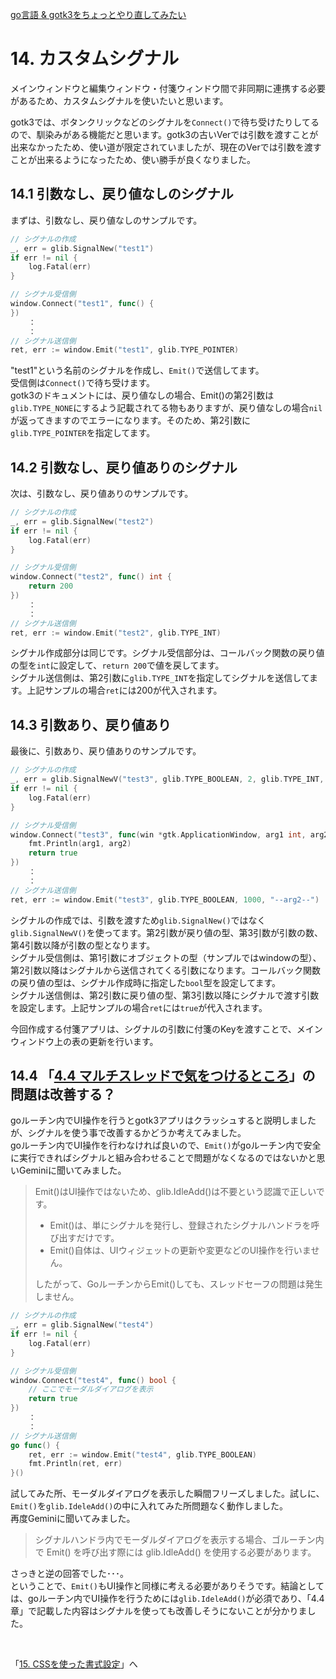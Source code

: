 [go言語 & gotk3をちょっとやり直してみたい](../../README.md#go%E8%A8%80%E8%AA%9Egotk3%E3%82%92%E3%81%A1%E3%82%87%E3%81%A3%E3%81%A8%E3%82%84%E3%82%8A%E7%9B%B4%E3%81%97%E3%81%A6%E3%81%BF%E3%81%9F%E3%81%84)  

# 14. カスタムシグナル

メインウィンドウと編集ウィンドウ・付箋ウィンドウ間で非同期に連携する必要があるため、カスタムシグナルを使いたいと思います。  

gotk3では、ボタンクリックなどのシグナルを`Connect()`で待ち受けたりしてるので、馴染みがある機能だと思います。gotk3の古いVerでは引数を渡すことが出来なかったため、使い道が限定されていましたが、現在のVerでは引数を渡すことが出来るようになったため、使い勝手が良くなりました。  

## 14.1 引数なし、戻り値なしのシグナル  

まずは、引数なし、戻り値なしのサンプルです。  

```go
// シグナルの作成
_, err = glib.SignalNew("test1")
if err != nil {
	log.Fatal(err)
}

// シグナル受信側
window.Connect("test1", func() {
})
	：
	：
// シグナル送信側
ret, err := window.Emit("test1", glib.TYPE_POINTER)
```

"test1"という名前のシグナルを作成し、`Emit()`で送信してます。  
受信側は`Connect()`で待ち受けます。  
gotk3のドキュメントには、戻り値なしの場合、Emit()の第2引数は`glib.TYPE_NONE`にするよう記載されてる物もありますが、戻り値なしの場合`nil`が返ってきますのでエラーになります。そのため、第2引数に`glib.TYPE_POINTER`を指定してます。  

## 14.2 引数なし、戻り値ありのシグナル  

次は、引数なし、戻り値ありのサンプルです。  

```go
// シグナルの作成
_, err = glib.SignalNew("test2")
if err != nil {
	log.Fatal(err)
}

// シグナル受信側
window.Connect("test2", func() int {
	return 200
})
	：
	：
// シグナル送信側
ret, err := window.Emit("test2", glib.TYPE_INT)
```

シグナル作成部分は同じです。シグナル受信部分は、コールバック関数の戻り値の型を`int`に設定して、`return 200`で値を戻してます。  
シグナル送信側は、第2引数に`glib.TYPE_INT`を指定してシグナルを送信してます。上記サンプルの場合`ret`には200が代入されます。  

## 14.3 引数あり、戻り値あり  

最後に、引数あり、戻り値ありのサンプルです。  

```go
// シグナルの作成
_, err = glib.SignalNewV("test3", glib.TYPE_BOOLEAN, 2, glib.TYPE_INT, glib.TYPE_STRING)
if err != nil {
	log.Fatal(err)
}

// シグナル受信側
window.Connect("test3", func(win *gtk.ApplicationWindow, arg1 int, arg2 string) bool {
	fmt.Println(arg1, arg2)
	return true
})
	：
	：
// シグナル送信側
ret, err := window.Emit("test3", glib.TYPE_BOOLEAN, 1000, "--arg2--")
```

シグナルの作成では、引数を渡すため`glib.SignalNew()`ではなく`glib.SignalNewV()`を使ってます。第2引数が戻り値の型、第3引数が引数の数、第4引数以降が引数の型となります。  
シグナル受信側は、第1引数にオブジェクトの型（サンプルではwindowの型）、第2引数以降はシグナルから送信されてくる引数になります。コールバック関数の戻り値の型は、シグナル作成時に指定した`bool`型を設定してます。  
シグナル送信側は、第2引数に戻り値の型、第3引数以降にシグナルで渡す引数を設定します。上記サンプルの場合`ret`には`true`が代入されます。  

今回作成する付箋アプリは、シグナルの引数に付箋のKeyを渡すことで、メインウィンドウ上の表の更新を行います。  

## 14.4 「[4.4 マルチスレッドで気をつけるところ](../04/README.md#44-%E3%83%9E%E3%83%AB%E3%83%81%E3%82%B9%E3%83%AC%E3%83%83%E3%83%89%E3%81%A7%E6%B0%97%E3%82%92%E3%81%A4%E3%81%91%E3%82%8B%E3%81%A8%E3%81%93%E3%82%8D)」の問題は改善する？  

goルーチン内でUI操作を行うとgotk3アプリはクラッシュすると説明しましたが、シグナルを使う事で改善するかどうか考えてみました。  
goルーチン内でUI操作を行わなければ良いので、`Emit()`がgoルーチン内で安全に実行できればシグナルと組み合わせることで問題がなくなるのではないかと思いGeminiに聞いてみました。  

> Emit()はUI操作ではないため、glib.IdleAdd()は不要という認識で正しいです。  
> - Emit()は、単にシグナルを発行し、登録されたシグナルハンドラを呼び出すだけです。  
> - Emit()自体は、UIウィジェットの更新や変更などのUI操作を行いません。  
> 
> したがって、GoルーチンからEmit()しても、スレッドセーフの問題は発生しません。  

```go
// シグナルの作成
_, err = glib.SignalNew("test4")
if err != nil {
	log.Fatal(err)
}

// シグナル受信側
window.Connect("test4", func() bool {
	// ここでモーダルダイアログを表示
	return true
})
	：
	：
// シグナル送信側
go func() {
	ret, err := window.Emit("test4", glib.TYPE_BOOLEAN)
	fmt.Println(ret, err)
}()
```

試してみた所、モーダルダイアログを表示した瞬間フリーズしました。試しに、`Emit()`を`glib.IdeleAdd()`の中に入れてみた所問題なく動作しました。  
再度Geminiに聞いてみました。  

> シグナルハンドラ内でモーダルダイアログを表示する場合、ゴルーチン内で Emit() を呼び出す際には glib.IdleAdd() を使用する必要があります。  

さっきと逆の回答でした･･･。  
ということで、`Emit()`もUI操作と同様に考える必要がありそうです。結論としては、goルーチン内でUI操作を行うためには`glib.IdeleAdd()`が必須であり、「4.4章」で記載した内容はシグナルを使っても改善しそうにないことが分かりました。

</br>

「[15. CSSを使った書式設定](../15/README.md)」へ
